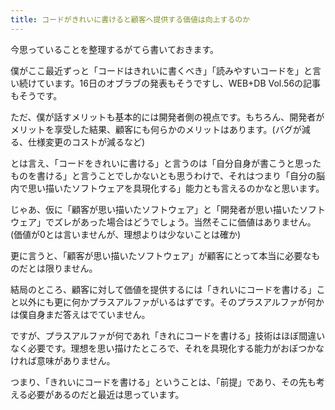 ```yaml
---
title: コードがきれいに書けると顧客へ提供する価値は向上するのか
---
```

今思っていることを整理するがてら書いておきます。

僕がここ最近ずっと「コードはきれいに書くべき」「読みやすいコードを」と言い続けています。16日のオブラブの発表もそうですし、WEB+DB Vol.56の記事もそうです。

ただ、僕が話すメリットも基本的には開発者側の視点です。もちろん、開発者がメリットを享受した結果、顧客にも何らかのメリットはあります。(バグが減る、仕様変更のコストが減るなど)

とは言え、「コードをきれいに書ける」と言うのは「自分自身が書こうと思ったものを書ける」と言うことでしかないとも思うわけで、それはつまり「自分の脳内で思い描いたソフトウェアを具現化する」能力とも言えるのかなと思います。

じゃあ、仮に「顧客が思い描いたソフトウェア」と「開発者が思い描いたソフトウェア」でズレがあった場合はどうでしょう。当然そこに価値はありません。(価値が0とは言いませんが、理想よりは少ないことは確か)

更に言うと、「顧客が思い描いたソフトウェア」が顧客にとって本当に必要なものだとは限りません。

結局のところ、顧客に対して価値を提供するには「きれいにコードを書ける」こと以外にも更に何かプラスアルファがいるはずです。そのプラスアルファが何かは僕自身まだ答えはでていません。

ですが、プラスアルファが何であれ「きれにコードを書ける」技術はほぼ間違いなく必要です。理想を思い描けたところで、それを具現化する能力がおぼつかなければ意味がありません。

つまり、「きれいにコードを書ける」ということは、「前提」であり、その先も考える必要があるのだと最近は思っています。

